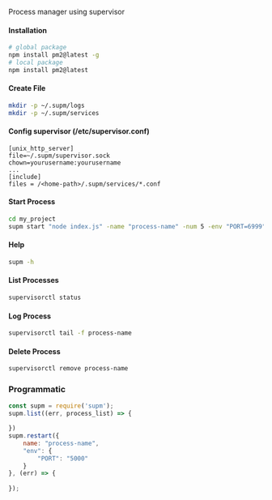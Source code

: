 Process manager using supervisor

#### Installation
```bash
# global package
npm install pm2@latest -g
# local package
npm install pm2@latest
```

#### Create File
```bash
mkdir -p ~/.supm/logs
mkdir -p ~/.supm/services
```


#### Config supervisor (/etc/supervisor.conf)
```
[unix_http_server]
file=~/.supm/supervisor.sock
chown=yourusername:yourusername
...
[include]
files = /<home-path>/.supm/services/*.conf
```

#### Start Process
```bash
cd my_project
supm start "node index.js" -name "process-name" -num 5 -env "PORT=6999" -increase "PORT"
```

#### Help
```bash
supm -h
```

#### List Processes
```bash
supervisorctl status
```

#### Log Process
```bash
supervisorctl tail -f process-name
```

#### Delete Process
```bash
supervisorctl remove process-name
```

### Programmatic
```javascript
const supm = require('supm');
supm.list((err, process_list) => {

})
supm.restart({
	name: "process-name",
	"env": {
		"PORT": "5000"
	}
}, (err) => {
	
});
```